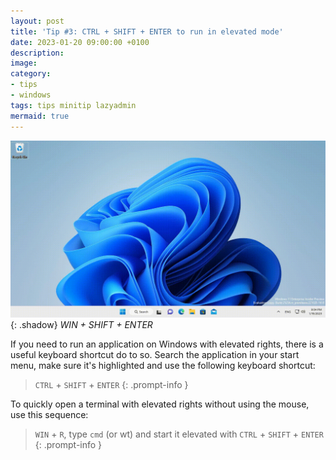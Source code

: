 ```yaml
---
layout: post
title: 'Tip #3: CTRL + SHIFT + ENTER to run in elevated mode'
date: 2023-01-20 09:00:00 +0100
description: 
image: 
category:
- tips
- windows
tags: tips minitip lazyadmin
mermaid: true
---
```

![WIN + SHIFT + ENTER](/assets/img/tip-3/ctrl-shift-click.gif){: .shadow} _WIN + SHIFT + ENTER_

If you need to run an application on Windows with elevated rights, there is a useful keyboard shortcut do to so. Search the application in your start menu, make sure it's highlighted and use the following keyboard shortcut:

> ``CTRL`` + ``SHIFT`` + ``ENTER``
{: .prompt-info }

To quickly open a terminal with elevated rights without using the mouse, use this sequence:

> ```WIN``` + ```R```, type ```cmd``` (or wt) and start it elevated with ```CTRL``` + ```SHIFT``` + ```ENTER```
{: .prompt-info }
